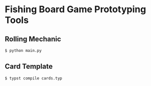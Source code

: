# Fishing Board Game Prototyping Tools

## Rolling Mechanic

```sh
$ python main.py
```

## Card Template

```sh
$ typst compile cards.typ
```
